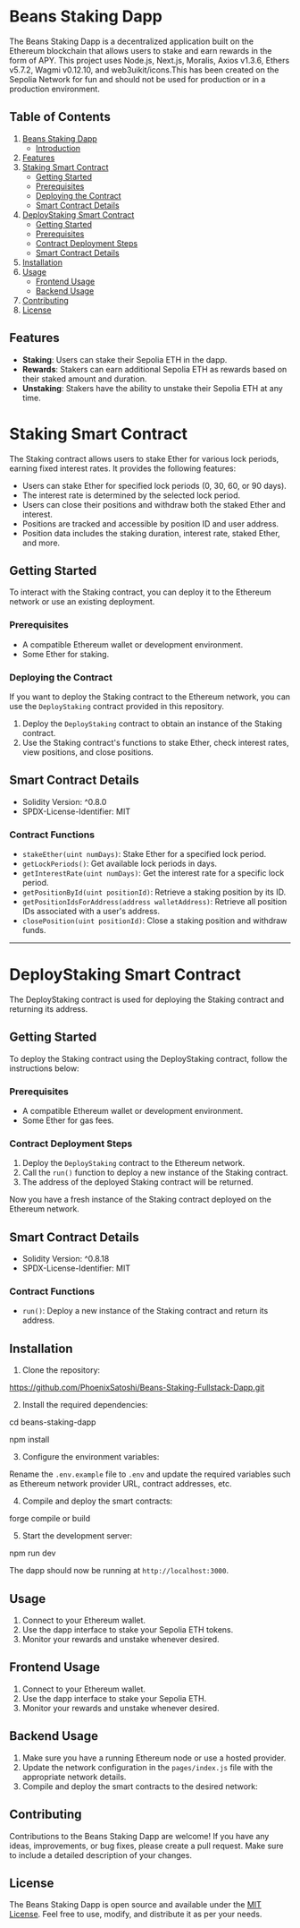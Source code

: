 # Beans Staking Dapp

The Beans Staking Dapp is a decentralized application built on the Ethereum blockchain that allows users to stake and earn rewards in the form of APY.  This project uses Node.js, Next.js, Moralis, Axios v1.3.6, Ethers v5.7.2, Wagmi v0.12.10, and web3uikit/icons.This has been created on the Sepolia Network for fun and should not be used for production or in a production environment.

## Table of Contents

1. [Beans Staking Dapp](#beans-staking-dapp)
   - [Introduction](#introduction)
2. [Features](#features)
3. [Staking Smart Contract](#staking-smart-contract)
   - [Getting Started](#getting-started)
   - [Prerequisites](#prerequisites)
   - [Deploying the Contract](#deploying-the-contract)
   - [Smart Contract Details](#smart-contract-details)
4. [DeployStaking Smart Contract](#deploystaking-smart-contract)
   - [Getting Started](#getting-started-1)
   - [Prerequisites](#prerequisites-1)
   - [Contract Deployment Steps](#contract-deployment-steps)
   - [Smart Contract Details](#smart-contract-details-1)
5. [Installation](#installation)
6. [Usage](#usage)
   - [Frontend Usage](#frontend-usage)
   - [Backend Usage](#backend-usage)
7. [Contributing](#contributing)
8. [License](#license)


## Features

- **Staking**: Users can stake their Sepolia ETH in the dapp.
- **Rewards**: Stakers can earn additional Sepolia ETH as rewards based on their staked amount and duration.
- **Unstaking**: Stakers have the ability to unstake their Sepolia ETH at any time.

# Staking Smart Contract

The Staking contract allows users to stake Ether for various lock periods, earning fixed interest rates. It provides the following features:

- Users can stake Ether for specified lock periods (0, 30, 60, or 90 days).
- The interest rate is determined by the selected lock period.
- Users can close their positions and withdraw both the staked Ether and interest.
- Positions are tracked and accessible by position ID and user address.
- Position data includes the staking duration, interest rate, staked Ether, and more.

## Getting Started

To interact with the Staking contract, you can deploy it to the Ethereum network or use an existing deployment.

### Prerequisites

- A compatible Ethereum wallet or development environment.
- Some Ether for staking.

### Deploying the Contract

If you want to deploy the Staking contract to the Ethereum network, you can use the `DeployStaking` contract provided in this repository.

1. Deploy the `DeployStaking` contract to obtain an instance of the Staking contract.
2. Use the Staking contract's functions to stake Ether, check interest rates, view positions, and close positions.

## Smart Contract Details

- Solidity Version: ^0.8.0
- SPDX-License-Identifier: MIT

### Contract Functions

- `stakeEther(uint numDays)`: Stake Ether for a specified lock period.
- `getLockPeriods()`: Get available lock periods in days.
- `getInterestRate(uint numDays)`: Get the interest rate for a specific lock period.
- `getPositionById(uint positionId)`: Retrieve a staking position by its ID.
- `getPositionIdsForAddress(address walletAddress)`: Retrieve all position IDs associated with a user's address.
- `closePosition(uint positionId)`: Close a staking position and withdraw funds.



---

# DeployStaking Smart Contract

The DeployStaking contract is used for deploying the Staking contract and returning its address.

## Getting Started

To deploy the Staking contract using the DeployStaking contract, follow the instructions below:

### Prerequisites

- A compatible Ethereum wallet or development environment.
- Some Ether for gas fees.

### Contract Deployment Steps

1. Deploy the `DeployStaking` contract to the Ethereum network.
2. Call the `run()` function to deploy a new instance of the Staking contract.
3. The address of the deployed Staking contract will be returned.

Now you have a fresh instance of the Staking contract deployed on the Ethereum network.

## Smart Contract Details

- Solidity Version: ^0.8.18
- SPDX-License-Identifier: MIT

### Contract Functions

- `run()`: Deploy a new instance of the Staking contract and return its address.


## Installation

1. Clone the repository:

<https://github.com/PhoenixSatoshi/Beans-Staking-Fullstack-Dapp.git>

2. Install the required dependencies:

cd beans-staking-dapp

npm install

3. Configure the environment variables:

Rename the `.env.example` file to `.env` and update the required variables such as Ethereum network provider URL, contract addresses, etc.

4. Compile and deploy the smart contracts:

forge compile or build

5. Start the development server:

npm run dev

The dapp should now be running at `http://localhost:3000`.

## Usage

1. Connect to your Ethereum wallet.
2. Use the dapp interface to stake your Sepolia ETH tokens.
3. Monitor your rewards and unstake whenever desired.

## Frontend Usage

1. Connect to your Ethereum wallet.
2. Use the dapp interface to stake your Sepolia ETH.
3. Monitor your rewards and unstake whenever desired.

## Backend Usage

1. Make sure you have a running Ethereum node or use a hosted provider.
2. Update the network configuration in the `pages/index.js` file with the appropriate network details.
3. Compile and deploy the smart contracts to the desired network:

## Contributing

Contributions to the Beans Staking Dapp are welcome! If you have any ideas, improvements, or bug fixes, please create a pull request. Make sure to include a detailed description of your changes.

## License

The Beans Staking Dapp is open source and available under the [MIT License](LICENSE). Feel free to use, modify, and distribute it as per your needs.
